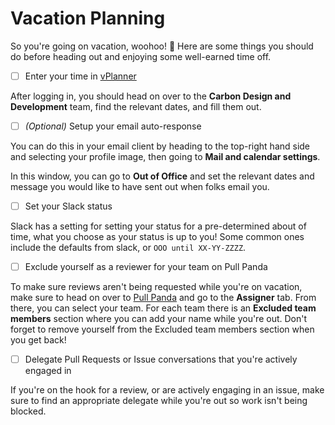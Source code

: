# Vacation Planning

So you're going on vacation, woohoo! <span aria-label="celebrate">🥳</span> Here
are some things you should do before heading out and enjoying some well-earned
time off.

- [ ] Enter your time in [vPlanner](https://ibm.biz/BdZRkr)

After logging in, you should head on over to the **Carbon Design and
Development** team, find the relevant dates, and fill them out.

- [ ] _(Optional)_ Setup your email auto-response

You can do this in your email client by heading to the top-right hand side and
selecting your profile image, then going to **Mail and calendar settings**.

In this window, you can go to **Out of Office** and set the relevant dates and
message you would like to have sent out when folks email you.

- [ ] Set your Slack status

Slack has a setting for setting your status for a pre-determined about of time,
what you choose as your status is up to you! Some common ones include the
defaults from slack, or `OOO until XX-YY-ZZZZ`.

- [ ] Exclude yourself as a reviewer for your team on Pull Panda

To make sure reviews aren't being requested while you're on vacation, make sure
to head on over to [Pull Panda](https://pullpanda.com) and go to the
**Assigner** tab. From there, you can select your team. For each team there is
an **Excluded team members** section where you can add your name while you're
out. Don't forget to remove yourself from the Excluded team members section  when you get back!

- [ ] Delegate Pull Requests or Issue conversations that you're actively engaged
      in

If you're on the hook for a review, or are actively engaging in an issue, make
sure to find an appropriate delegate while you're out so work isn't being
blocked.
